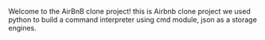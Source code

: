 Welcome to the AirBnB clone project!
this is Airbnb clone project we used python to build a command interpreter using cmd module, json as a storage engines. 
